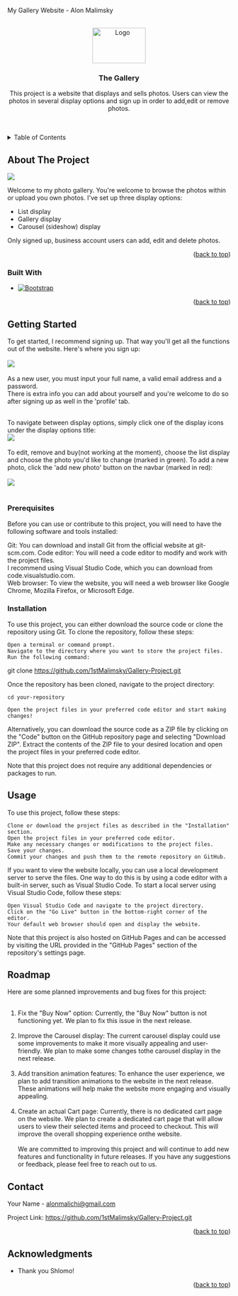 <!-- Improved compatibility of back to top link: See: https://github.com/othneildrew/Best-README-Template/pull/73 -->

<a name="readme-top">My Gallery Website - Alon Malimsky</a>

<!--
*** Thanks for checking out the Best-README-Template. If you have a suggestion
*** that would make this better, please fork the repo and create a pull request
*** or simply open an issue with the tag "enhancement".
*** Don't forget to give the project a star!
*** Thanks again! Now go create something AMAZING! :D
-->

<!-- PROJECT SHIELDS -->
<!--
*** I'm using markdown "reference style" links for readability.
*** Reference links are enclosed in brackets [ ] instead of parentheses ( ).
*** See the bottom of this document for the declaration of the reference variables
*** for contributors-url, forks-url, etc. This is an optional, concise syntax you may use.
*** https://www.markdownguide.org/basic-syntax/#reference-style-links
-->

<!-- PROJECT LOGO -->
<br />
<div align="center">
    <img src="./public/assets/imgs/Logo.png" alt="Logo" width="120px" height="80px">

<h3 align="center">The Gallery</h3>

  <p align="center">
    This project is a website that displays and sells photos. Users can view the photos in several display options and sign up in order to add,edit or remove photos.  
    <br />
    <br />
    <br />
  </p>
</div>

<!-- TABLE OF CONTENTS -->
<details>
  <summary>Table of Contents</summary>
  <ol>
    <li>
      <a href="#about-the-project">About The Project</a>
      <ul>
        <li><a href="#built-with">Built With</a></li>
      </ul>
    </li>
    <li>
      <a href="#getting-started">Getting Started</a>
      <ul>
        <li><a href="#prerequisites">Prerequisites</a></li>
        <li><a href="#installation">Installation</a></li>
      </ul>
    </li>
    <li><a href="#usage">Usage</a></li>
    <li><a href="#roadmap">Roadmap</a></li>
    <li><a href="#contributing">Contributing</a></li>
    <li><a href="#license">License</a></li>
    <li><a href="#contact">Contact</a></li>
    <li><a href="#acknowledgments">Acknowledgments</a></li>
  </ol>
</details>

<!-- ABOUT THE PROJECT -->

## About The Project

<img src="./public/assets/imgs/screenshot1.png">

Welcome to my photo gallery. You're welcome to browse the photos within or upload you own
photos. I've set up three display options:

- List display
- Gallery display
- Carousel (sideshow) display

Only signed up, business account users can add, edit and delete photos.

<p align="right">(<a href="#readme-top">back to top</a>)</p>

### Built With

- [![Bootstrap][bootstrap.com]][bootstrap-url]

<p align="right">(<a href="#readme-top">back to top</a>)</p>

<!-- GETTING STARTED -->

## Getting Started

To get started, I recommend signing up. That way you'll get all the functions out of the website. Here's where you sign up:
<br>
<br>
<img src="./public/assets/imgs/signupScreenshot.png">
<br>
<br>
As a new user, you must input your full name, a valid email address and a password.<br> There is extra info you can add about yourself and you're welcome to do so after signing up as well in the 'profile' tab.<br><br>

To navigate between display options, simply click one of the display icons under the display options title:
<br>
<img src="./public/assets/imgs/DisplayOptionsScreenshot.png" >
<br>
<br>
To edit, remove and buy(not working at the moment), choose the list display and choose the photo you'd like to change (marked in green). To add a new photo, click the 'add new photo' button on the navbar (marked in red):
<br>
<br>
<img src="./public/assets/imgs/editAndAddPhoto.png">
<br>
<br>

### Prerequisites

Before you can use or contribute to this project, you will need to have the following software and tools installed:
<br>

Git: You can download and install Git from the official website at git-scm.com.
Code editor: You will need a code editor to modify and work with the project files.
<br>
I recommend using Visual Studio Code, which you can download from code.visualstudio.com.
<br>
Web browser: To view the website, you will need a web browser like Google Chrome, Mozilla Firefox, or Microsoft Edge.

### Installation

To use this project, you can either download the source code or clone the repository using Git. To clone the repository, follow these steps:

    Open a terminal or command prompt.
    Navigate to the directory where you want to store the project files.
    Run the following command:

git clone https://github.com/1stMalimsky/Gallery-Project.git

Once the repository has been cloned, navigate to the project directory:

    cd your-repository

    Open the project files in your preferred code editor and start making changes!

Alternatively, you can download the source code as a ZIP file by clicking on the "Code" button on the GitHub repository page and selecting "Download ZIP". Extract the contents of the ZIP file to your desired location and open the project files in your preferred code editor.

Note that this project does not require any additional dependencies or packages to run.

## Usage

To use this project, follow these steps:

    Clone or download the project files as described in the "Installation" section.
    Open the project files in your preferred code editor.
    Make any necessary changes or modifications to the project files.
    Save your changes.
    Commit your changes and push them to the remote repository on GitHub.

If you want to view the website locally, you can use a local development server to serve the files. One way to do this is by using a code editor with a built-in server, such as Visual Studio Code. To start a local server using Visual Studio Code, follow these steps:

    Open Visual Studio Code and navigate to the project directory.
    Click on the "Go Live" button in the bottom-right corner of the editor.
    Your default web browser should open and display the website.

Note that this project is also hosted on GitHub Pages and can be accessed by visiting the URL provided in the "GitHub Pages" section of the repository's settings page.

<!-- ROADMAP -->

## Roadmap

Here are some planned improvements and bug fixes for this project:
<br>
<br>

1. Fix the "Buy Now" option: Currently, the "Buy Now" button is not functioning yet. We plan to fix this issue in the next release.<br><br>
2. Improve the Carousel display: The current carousel display could use some improvements to make it more visually appealing and user-friendly. We plan to make some changes tothe carousel display in the next release.<br><br>
3. Add transition animation features: To enhance the user experience, we plan to add transition animations to the website in the next release. These animations will help make the website more engaging and visually appealing.<br><br>
4. Create an actual Cart page: Currently, there is no dedicated cart page on the website. We plan to create a dedicated cart page that will allow users to view their selected items and proceed to checkout. This will improve the overall shopping experience onthe website.
   <br>
   <br>
   We are committed to improving this project and will continue to add new features and functionality in future releases. If you have any suggestions or feedback, please feel free to reach out to us.

## Contact

Your Name - alonmalichi@gmail.com

Project Link: https://github.com/1stMalimsky/Gallery-Project.git

<p align="right">(<a href="#readme-top">back to top</a>)</p>

## Acknowledgments

- Thank you Shlomo!

<p align="right">(<a href="#readme-top">back to top</a>)</p>

<!-- MARKDOWN LINKS & IMAGES -->
<!-- https://www.markdownguide.org/basic-syntax/#reference-style-links -->

[bootstrap.com]: https://img.shields.io/badge/Bootstrap-563D7C?style=for-the-badge&logo=bootstrap&logoColor=white
[bootstrap-url]: https://getbootstrap.com
